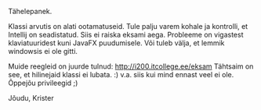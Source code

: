 Tähelepanek.

Klassi arvutis on alati ootamatuseid. Tule palju varem kohale ja kontrolli, et Intellij on seadistatud. Siis ei raiska eksami aega. Probleeme on vigastest klaviatuuridest kuni JavaFX puudumisele. Või tuleb välja, et lemmik windowsis ei ole gitti.

Muide reegleid on juurde tulnud: http://i200.itcollege.ee/eksam
Tähtsaim on see, et hilinejaid klassi ei lubata. :) v.a. siis kui mind ennast veel ei ole. Õppejõu privileegid ;)

Jõudu,
Krister
